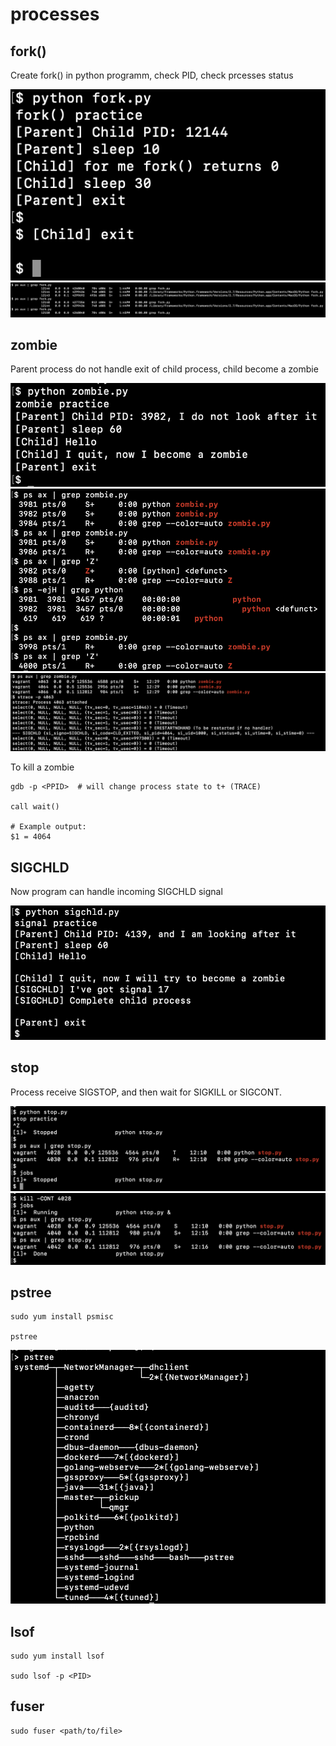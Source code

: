 # processes

## fork()

Create fork() in python programm, check PID, check prcesses status

![fork](screenshots/screenshot-fork.png)
![ps aux](screenshots/screenshot-psaux.png)

## zombie

Parent process do not handle exit of child process, child become a zombie

![zombie](screenshots/screenshot-zombie.png)
![zombie ps aux](screenshots/screenshot-zombie-psaux.png)
![zombie sigchld](screenshots/screenshot-zombie-sigchld.png)

To kill a zombie

```
gdb -p <PPID>  # will change process state to t+ (TRACE)

call wait()

# Example output:
$1 = 4064 
```

## SIGCHLD 

Now program can handle incoming SIGCHLD signal 

![sigchld](screenshots/screenshot-sigchld.png)


## stop

Process receive SIGSTOP, and then wait for SIGKILL or SIGCONT.

![stop](screenshots/screenshot-stop.png)
![cont](screenshots/screenshot-stop-cont.png)


## pstree

```
sudo yum install psmisc

pstree
```
![pstree](screenshots/screenshot-pstree.png)

## lsof

```
sudo yum install lsof

sudo lsof -p <PID>
```

## fuser

```
sudo fuser <path/to/file>
```